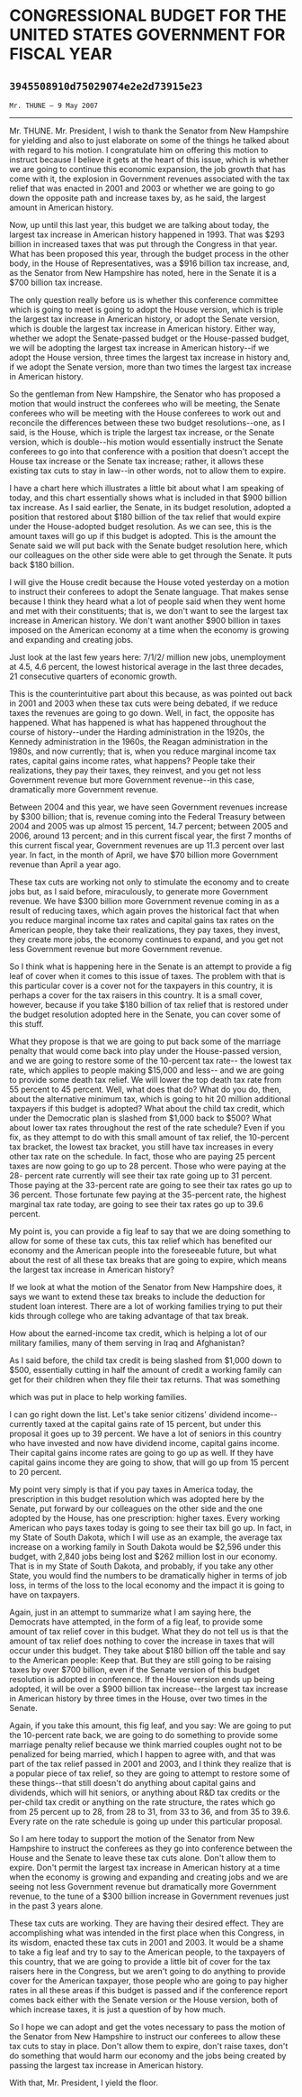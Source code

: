 # CONGRESSIONAL BUDGET FOR THE UNITED STATES GOVERNMENT FOR FISCAL YEAR
## `3945508910d75029074e2e2d73915e23`
`Mr. THUNE — 9 May 2007`

---


Mr. THUNE. Mr. President, I wish to thank the Senator from New 
Hampshire for yielding and also to just elaborate on some of the things 
he talked about with regard to his motion. I congratulate him on 
offering this motion to instruct because I believe it gets at the heart 
of this issue, which is whether we are going to continue this economic 
expansion, the job growth that has come with it, the explosion in 
Government revenues associated with the tax relief that was enacted in 
2001 and 2003 or whether we are going to go down the opposite path and 
increase taxes by, as he said, the largest amount in American history.

Now, up until this last year, this budget we are talking about today, 
the largest tax increase in American history happened in 1993. That was 
$293 billion in increased taxes that was put through the Congress in 
that year. What has been proposed this year, through the budget process 
in the other body, in the House of Representatives, was a $916 billion 
tax increase, and, as the Senator from New Hampshire has noted, here in 
the Senate it is a $700 billion tax increase.

The only question really before us is whether this conference 
committee which is going to meet is going to adopt the House version, 
which is triple the largest tax increase in American history, or adopt 
the Senate version, which is double the largest tax increase in 
American history. Either way, whether we adopt the Senate-passed budget 
or the House-passed budget, we will be adopting the largest tax 
increase in American history--if we adopt the House version, three 
times the largest tax increase in history and, if we adopt the Senate 
version, more than two times the largest tax increase in American 
history.

So the gentleman from New Hampshire, the Senator who has proposed a 
motion that would instruct the conferees who will be meeting, the 
Senate conferees who will be meeting with the House conferees to work 
out and reconcile the differences between these two budget 
resolutions--one, as I said, is the House, which is triple the largest 
tax increase, or the Senate version, which is double--his motion would 
essentially instruct the Senate conferees to go into that conference 
with a position that doesn't accept the House tax increase or the 
Senate tax increase; rather, it allows these existing tax cuts to stay 
in law--in other words, not to allow them to expire.

I have a chart here which illustrates a little bit about what I am 
speaking of today, and this chart essentially shows what is included in 
that $900 billion tax increase. As I said earlier, the Senate, in its 
budget resolution, adopted a position that restored about $180 billion 
of the tax relief that would expire under the House-adopted budget 
resolution. As we can see, this is the amount taxes will go up if this 
budget is adopted. This is the amount the Senate said we will put back 
with the Senate budget resolution here, which our colleagues on the 
other side were able to get through the Senate. It puts back $180 
billion.

I will give the House credit because the House voted yesterday on a 
motion to instruct their conferees to adopt the Senate language. That 
makes sense because I think they heard what a lot of people said when 
they went home and met with their constituents; that is, we don't want 
to see the largest tax increase in American history. We don't want 
another $900 billion in taxes imposed on the American economy at a time 
when the economy is growing and expanding and creating jobs.

Just look at the last few years here: 7/1/2/ million new jobs, 
unemployment at 4.5, 4.6 percent, the lowest historical average in the 
last three decades, 21 consecutive quarters of economic growth.

This is the counterintuitive part about this because, as was pointed 
out back in 2001 and 2003 when these tax cuts were being debated, if we 
reduce taxes the revenues are going to go down. Well, in fact, the 
opposite has happened. What has happened is what has happened 
throughout the course of history--under the Harding administration in 
the 1920s, the Kennedy administration in the 1960s, the Reagan 
administration in the 1980s, and now currently; that is, when you 
reduce marginal income tax rates, capital gains income rates, what 
happens? People take their realizations, they pay their taxes, they 
reinvest, and you get not less Government revenue but more Government 
revenue--in this case, dramatically more Government revenue.

Between 2004 and this year, we have seen Government revenues increase 
by $300 billion; that is, revenue coming into the Federal Treasury 
between 2004 and 2005 was up almost 15 percent, 14.7 percent; between 
2005 and 2006, around 13 percent; and in this current fiscal year, the 
first 7 months of this current fiscal year, Government revenues are up 
11.3 percent over last year. In fact, in the month of April, we have 
$70 billion more Government revenue than April a year ago.

These tax cuts are working not only to stimulate the economy and to 
create jobs but, as I said before, miraculously, to generate more 
Government revenue. We have $300 billion more Government revenue coming 
in as a result of reducing taxes, which again proves the historical 
fact that when you reduce marginal income tax rates and capital gains 
tax rates on the American people, they take their realizations, they 
pay taxes, they invest, they create more jobs, the economy continues to 
expand, and you get not less Government revenue but more Government 
revenue.


So I think what is happening here in the Senate is an attempt to 
provide a fig leaf of cover when it comes to this issue of taxes. The 
problem with that is this particular cover is a cover not for the 
taxpayers in this country, it is perhaps a cover for the tax raisers in 
this country. It is a small cover, however, because if you take $180 
billion of tax relief that is restored under the budget resolution 
adopted here in the Senate, you can cover some of this stuff.

What they propose is that we are going to put back some of the 
marriage penalty that would come back into play under the House-passed 
version, and we are going to restore some of the 10-percent tax rate--
the lowest tax rate, which applies to people making $15,000 and less--
and we are going to provide some death tax relief. We will lower the 
top death tax rate from 55 percent to 45 percent. Well, what does that 
do? What do you do, then, about the alternative minimum tax, which is 
going to hit 20 million additional taxpayers if this budget is adopted? 
What about the child tax credit, which under the Democratic plan is 
slashed from $1,000 back to $500? What about lower tax rates throughout 
the rest of the rate schedule? Even if you fix, as they attempt to do 
with this small amount of tax relief, the 10-percent tax bracket, the 
lowest tax bracket, you still have tax increases in every other tax 
rate on the schedule. In fact, those who are paying 25 percent taxes 
are now going to go up to 28 percent. Those who were paying at the 28-
percent rate currently will see their tax rate going up to 31 percent. 
Those paying at the 33-percent rate are going to see their tax rates go 
up to 36 percent. Those fortunate few paying at the 35-percent rate, 
the highest marginal tax rate today, are going to see their tax rates 
go up to 39.6 percent.

My point is, you can provide a fig leaf to say that we are doing 
something to allow for some of these tax cuts, this tax relief which 
has benefited our economy and the American people into the foreseeable 
future, but what about the rest of all these tax breaks that are going 
to expire, which means the largest tax increase in American history?

If we look at what the motion of the Senator from New Hampshire does, 
it says we want to extend these tax breaks to include the deduction for 
student loan interest. There are a lot of working families trying to 
put their kids through college who are taking advantage of that tax 
break.

How about the earned-income tax credit, which is helping a lot of our 
military families, many of them serving in Iraq and Afghanistan?

As I said before, the child tax credit is being slashed from $1,000 
down to $500, essentially cutting in half the amount of credit a 
working family can get for their children when they file their tax 
returns. That was something


which was put in place to help working families.

I can go right down the list. Let's take senior citizens' dividend 
income--currently taxed at the capital gains rate of 15 percent, but 
under this proposal it goes up to 39 percent. We have a lot of seniors 
in this country who have invested and now have dividend income, capital 
gains income. Their capital gains income rates are going to go up as 
well. If they have capital gains income they are going to show, that 
will go up from 15 percent to 20 percent.

My point very simply is that if you pay taxes in America today, the 
prescription in this budget resolution which was adopted here by the 
Senate, put forward by our colleagues on the other side and the one 
adopted by the House, has one prescription: higher taxes. Every working 
American who pays taxes today is going to see their tax bill go up. In 
fact, in my State of South Dakota, which I will use as an example, the 
average tax increase on a working family in South Dakota would be 
$2,596 under this budget, with 2,840 jobs being lost and $262 million 
lost in our economy. That is in my State of South Dakota, and probably, 
if you take any other State, you would find the numbers to be 
dramatically higher in terms of job loss, in terms of the loss to the 
local economy and the impact it is going to have on taxpayers.

Again, just in an attempt to summarize what I am saying here, the 
Democrats have attempted, in the form of a fig leaf, to provide some 
amount of tax relief cover in this budget. What they do not tell us is 
that the amount of tax relief does nothing to cover the increase in 
taxes that will occur under this budget. They take about $180 billion 
off the table and say to the American people: Keep that. But they are 
still going to be raising taxes by over $700 billion, even if the 
Senate version of this budget resolution is adopted in conference. If 
the House version ends up being adopted, it will be over a $900 billion 
tax increase--the largest tax increase in American history by three 
times in the House, over two times in the Senate.


Again, if you take this amount, this fig leaf, and you say: We are 
going to put the 10-percent rate back, we are going to do something to 
provide some marriage penalty relief because we think married couples 
ought not to be penalized for being married, which I happen to agree 
with, and that was part of the tax relief passed in 2001 and 2003, and 
I think they realize that is a popular piece of tax relief, so they are 
going to attempt to restore some of these things--that still doesn't do 
anything about capital gains and dividends, which will hit seniors, or 
anything about R&D tax credits or the per-child tax credit or anything 
on the rate structure, the rates which go from 25 percent up to 28, 
from 28 to 31, from 33 to 36, and from 35 to 39.6. Every rate on the 
rate schedule is going up under this particular proposal.

So I am here today to support the motion of the Senator from New 
Hampshire to instruct the conferees as they go into conference between 
the House and the Senate to leave these tax cuts alone. Don't allow 
them to expire. Don't permit the largest tax increase in American 
history at a time when the economy is growing and expanding and 
creating jobs and we are seeing not less Government revenue but 
dramatically more Government revenue, to the tune of a $300 billion 
increase in Government revenues just in the past 3 years alone.

These tax cuts are working. They are having their desired effect. 
They are accomplishing what was intended in the first place when this 
Congress, in its wisdom, enacted these tax cuts in 2001 and 2003. It 
would be a shame to take a fig leaf and try to say to the American 
people, to the taxpayers of this country, that we are going to provide 
a little bit of cover for the tax raisers here in the Congress, but we 
aren't going to do anything to provide cover for the American taxpayer, 
those people who are going to pay higher rates in all these areas if 
this budget is passed and if the conference report comes back either 
with the Senate version or the House version, both of which increase 
taxes, it is just a question of by how much.

So I hope we can adopt and get the votes necessary to pass the motion 
of the Senator from New Hampshire to instruct our conferees to allow 
these tax cuts to stay in place. Don't allow them to expire, don't 
raise taxes, don't do something that would harm our economy and the 
jobs being created by passing the largest tax increase in American 
history.

With that, Mr. President, I yield the floor.